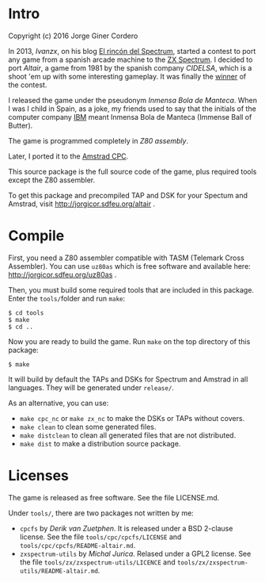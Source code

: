 Intro
=====

Copyright (c) 2016 Jorge Giner Cordero

In 2013, *Ivanzx*, on his blog [El rincón del Spectrum][1], started a contest
to port any game from a spanish arcade machine to the [ZX Spectrum][2].
I decided to port *Altair*, a game from 1981 by the spanish company *CIDELSA*,
which is a shoot 'em up with some interesting gameplay. It was finally the
[winner][5] of the contest.

I released the game under the pseudonym *Inmensa Bola de Manteca*. When
I was I child in Spain, as a joke, my friends used to say that the initials of
the computer company [IBM][3] meant Inmensa Bola de Manteca (Immense Ball of
Butter).

The game is programmed completely in *Z80 assembly*.

Later, I ported it to the [Amstrad CPC][4].

This source package is the full source code of the game, plus required tools
except the Z80 assembler.

To get this package and precompiled TAP and DSK for your Spectum and Amstrad,
visit http://jorgicor.sdfeu.org/altair . 

Compile
=======

First, you need a Z80 assembler compatible with TASM (Telemark Cross
Assembler). You can use `uz80as` which is free software and available here:
http://jorgicor.sdfeu.org/uz80as .

Then, you must build some required tools that are included in this package.
Enter the `tools/`folder and run `make`:

~~~
$ cd tools
$ make
$ cd ..
~~~

Now you are ready to build the game. Run `make` on the top directory of this
package:

~~~
$ make
~~~

It will build by default the TAPs and DSKs for Spectrum and Amstrad in all
languages. They will be generated under `release/`.

As an alternative, you can use:

- `make cpc_nc` or `make zx_nc` to make the DSKs or TAPs without covers.
- `make clean` to clean some generated files.
- `make distclean` to clean all generated files that are not distributed.
- `make dist` to make a distribution source package.

Licenses
========

The game is released as free software. See the file LICENSE.md.

Under `tools/`, there are two packages not written by me:

- `cpcfs` by *Derik van Zuetphen*. It is released under a BSD 2-clause license.
  See the file `tools/cpc/cpcfs/LICENSE` and
  `tools/cpc/cpcfs/README-altair.md`.
- `zxspectrum-utils` by *Michal Jurica*. Relased under a GPL2 license. See the
  file `tools/zx/zxspectrum-utils/LICENCE` and
  `tools/zx/zxspectrum-utils/README-altair.md`.

[1]: http://rincondelspectrum.blogspot.com.es/
[2]: https://en.wikipedia.org/wiki/ZX_Spectrum
[3]: https://en.wikipedia.org/wiki/IBM
[4]: https://en.wikipedia.org/wiki/Amstrad_CPC
[5]: http://rincondelspectrum.blogspot.com.es/2014/03/i-concurso-recreativas-espanolas-en-tu_27.html

